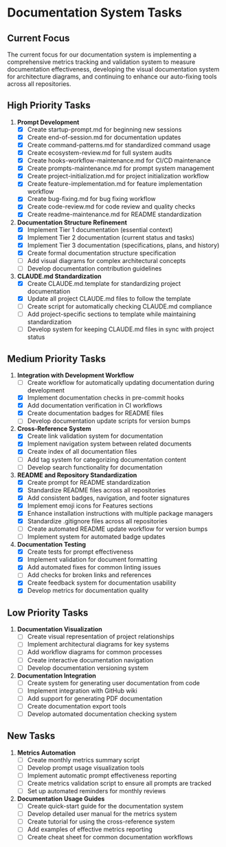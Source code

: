 
# Documentation System Tasks

## Current Focus

The current focus for our documentation system is implementing a comprehensive metrics tracking and validation system to measure documentation effectiveness, developing the visual documentation system for architecture diagrams, and continuing to enhance our auto-fixing tools across all repositories.

## High Priority Tasks

1. **Prompt Development**
   - [x] Create startup-prompt.md for beginning new sessions
   - [x] Create end-of-session.md for documentation updates
   - [x] Create command-patterns.md for standardized command usage
   - [x] Create ecosystem-review.md for full system audits
   - [x] Create hooks-workflow-maintenance.md for CI/CD maintenance
   - [x] Create prompts-maintenance.md for prompt system management
   - [x] Create project-initialization.md for project initialization workflow
   - [x] Create feature-implementation.md for feature implementation workflow
   - [x] Create bug-fixing.md for bug fixing workflow
   - [x] Create code-review.md for code review and quality checks
   - [x] Create readme-maintenance.md for README standardization

1. **Documentation Structure Refinement**
   - [x] Implement Tier 1 documentation (essential context)
   - [x] Implement Tier 2 documentation (current status and tasks)
   - [x] Implement Tier 3 documentation (specifications, plans, and history)
   - [x] Create formal documentation structure specification
   - [ ] Add visual diagrams for complex architectural concepts
   - [ ] Develop documentation contribution guidelines

1. **CLAUDE.md Standardization**
   - [x] Create CLAUDE.md.template for standardizing project documentation
   - [x] Update all project CLAUDE.md files to follow the template
   - [ ] Create script for automatically checking CLAUDE.md compliance
   - [ ] Add project-specific sections to template while maintaining standardization
   - [ ] Develop system for keeping CLAUDE.md files in sync with project status

## Medium Priority Tasks

1. **Integration with Development Workflow**
   - [ ] Create workflow for automatically updating documentation during development
   - [x] Implement documentation checks in pre-commit hooks
   - [x] Add documentation verification in CI workflows
   - [x] Create documentation badges for README files
   - [ ] Develop documentation update scripts for version bumps

1. **Cross-Reference System**
   - [x] Create link validation system for documentation
   - [x] Implement navigation system between related documents
   - [x] Create index of all documentation files
   - [ ] Add tag system for categorizing documentation content
   - [ ] Develop search functionality for documentation

1. **README and Repository Standardization**
   - [x] Create prompt for README standardization
   - [x] Standardize README files across all repositories
   - [x] Add consistent badges, navigation, and footer signatures
   - [x] Implement emoji icons for Features sections
   - [x] Enhance installation instructions with multiple package managers
   - [x] Standardize .gitignore files across all repositories
   - [ ] Create automated README update workflow for version bumps
   - [ ] Implement system for automated badge updates

1. **Documentation Testing**
   - [x] Create tests for prompt effectiveness
   - [x] Implement validation for document formatting
   - [x] Add automated fixes for common linting issues
   - [ ] Add checks for broken links and references
   - [x] Create feedback system for documentation usability
   - [x] Develop metrics for documentation quality

## Low Priority Tasks

1. **Documentation Visualization**
   - [ ] Create visual representation of project relationships
   - [ ] Implement architectural diagrams for key systems
   - [ ] Add workflow diagrams for common processes
   - [ ] Create interactive documentation navigation
   - [ ] Develop documentation versioning system

1. **Documentation Integration**
   - [ ] Create system for generating user documentation from code
   - [ ] Implement integration with GitHub wiki
   - [ ] Add support for generating PDF documentation
   - [ ] Create documentation export tools
   - [ ] Develop automated documentation checking system

## New Tasks

1. **Metrics Automation**
   - [ ] Create monthly metrics summary script
   - [ ] Develop prompt usage visualization tools
   - [ ] Implement automatic prompt effectiveness reporting
   - [ ] Create metrics validation script to ensure all prompts are tracked
   - [ ] Set up automated reminders for monthly reviews

1. **Documentation Usage Guides**
   - [ ] Create quick-start guide for the documentation system
   - [ ] Develop detailed user manual for the metrics system
   - [ ] Create tutorial for using the cross-reference system
   - [ ] Add examples of effective metrics reporting
   - [ ] Create cheat sheet for common documentation workflows
